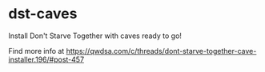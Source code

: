 # dst-caves
Install Don't Starve Together with caves ready to go!

Find more info at https://qwdsa.com/c/threads/dont-starve-together-cave-installer.196/#post-457